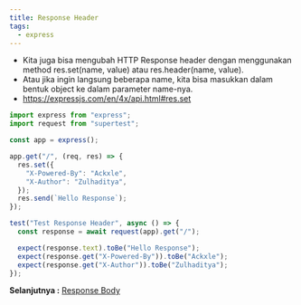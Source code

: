 ```yaml
---
title: Response Header
tags:
  - express
---
```


- Kita juga bisa mengubah HTTP Response header dengan menggunakan method res.set(name, value) atau res.header(name, value).
- Atau jika ingin langsung beberapa name, kita bisa masukkan dalam bentuk object ke dalam parameter name-nya.
- https://expressjs.com/en/4x/api.html#res.set

```js
import express from "express";
import request from "supertest";

const app = express();

app.get("/", (req, res) => {
  res.set({
    "X-Powered-By": "Ackxle",
    "X-Author": "Zulhaditya",
  });
  res.send(`Hello Response`);
});

test("Test Response Header", async () => {
  const response = await request(app).get("/");

  expect(response.text).toBe("Hello Response");
  expect(response.get("X-Powered-By")).toBe("Ackxle");
  expect(response.get("X-Author")).toBe("Zulhaditya");
});
```

**Selanjutnya :** [Response Body](responsebody.md)
